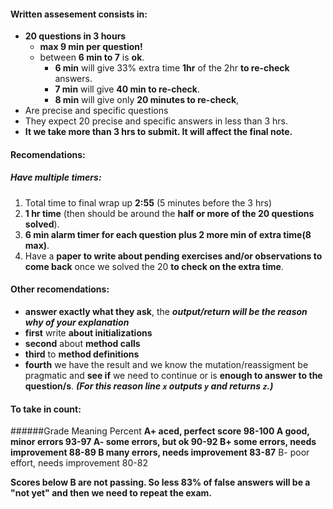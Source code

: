 #### Written assesement consists in:

- **20 questions in 3 hours**
  - **max 9 min per question!**
  - between **6 min to 7** is **ok**.
    - **6 min** will give 33% extra time **1hr** of the 2hr **to re-check** answers.
    - **7 min** will give **40 min to re-check**.
    - **8 min** will give only **20 minutes to re-check**,
- Are precise and specific questions
- They expect 20 precise and specific answers in less than 3 hrs.
- **It we take more than 3 hrs to submit. It will affect the final note.**


#### Recomendations:
##### Have multiple timers:
1. Total time to final wrap up **2:55** (5 minutes before the 3 hrs)
2. **1 hr time** (then should be around the **half or more of the 20 questions solved**).
3. **6 min alarm timer for each question plus 2 more min of extra time(8 max)**.
4. Have a **paper to write about pending exercises and/or observations to come back** once we solved the 20 **to check on the extra time**.

#### Other recomendations:
- **answer exactly what they ask**, the ***output/return will be the reason why of your explanation***
- **first** write **about initializations**
- **second** about **method calls**
- **third** to **method definitions**
- **fourth** we have the result and we know the mutation/reassigment be pragmatic and **see if** we need to continue or is **enough to answer to the question/s**.  ***(For this reason line `x` outputs `y` and returns `z`.)***


#### To take in count:

######Grade	Meaning	Percent
**A+	aced, perfect score	98-100
A	  good, minor errors	93-97
A-	some errors, but ok	90-92
B+	some errors, needs improvement	88-89
B	  many errors, needs improvement	83-87**
B-	poor effort, needs improvement	80-82

**Scores below B are not passing. So less 83% of false answers will be a "not yet" and then we need to repeat the exam.**